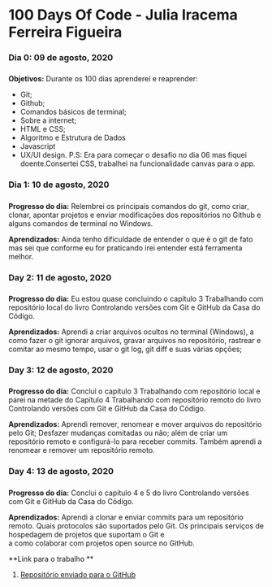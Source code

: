 # 100 Days Of Code - Julia Iracema Ferreira Figueira

### Dia 0: 09 de agosto, 2020 
#####

**Objetivos:** Durante os 100 dias aprenderei e reaprender:  
- Git;
- Github;
- Comandos básicos de terminal;
- Sobre a internet;
- HTML e CSS;
- Algoritmo e Estrutura de Dados
- Javascript 
- UX/UI design. 
P.S: Era para começar o desafio no dia 06 mas fiquei doente.Consertei CSS, trabalhei na funcionalidade canvas para o app.

### Dia 1: 10 de agosto, 2020
##### 

**Progresso do dia:** Relembrei os principais comandos do git, como criar, clonar, apontar projetos e enviar modificações dos repositórios no Github e alguns comandos de terminal no Windows.

**Aprendizados:** Ainda tenho dificuldade de entender o que é o git de fato mas sei que conforme eu for praticando irei entender está ferramenta melhor.



### Day 2: 11 de agosto, 2020
##### 

**Progresso do dia:** Eu estou quase concluindo o capítulo 3 Trabalhando com repositório local do livro Controlando versões com Git e GitHub da Casa do Código.

**Aprendizados:** Aprendi a criar arquivos ocultos no terminal (Windows), a como fazer o git ignorar arquivos, gravar arquivos no repositório, rastrear e comitar ao
mesmo tempo, usar o git log, git diff e suas várias opções; 
   

### Day 3: 12 de agosto, 2020
##### 

**Progresso do dia:** Conclui o capítulo 3 Trabalhando com repositório local e parei na metade do Capítulo 4 Trabalhando com repositório remoto do livro Controlando versões com Git e GitHub da Casa do Código.

**Aprendizados:** Aprendi remover, renomear e mover arquivos do repositório pelo Git; Desfazer mudanças comitadas ou não; além de criar um repositório remoto e configurá-lo para receber commits. Também aprendi
a renomear e remover um repositório remoto. 
 

### Day 4: 13 de agosto, 2020
##### 

**Progresso do dia:** Conclui o capítulo 4 e 5 do livro Controlando versões com Git e GitHub da Casa do Código.

**Aprendizados:** Aprendi a clonar e enviar commits para um repositório remoto. Quais protocolos são suportados pelo Git. Os principais serviços de hospedagem de projetos que suportam o Git e   
a como colaborar com projetos open source no GitHub.

**Link para o trabalho **
1. [Repositório enviado para o GitHub](https://github.com/juliairacema/moveis-ecologicos)
